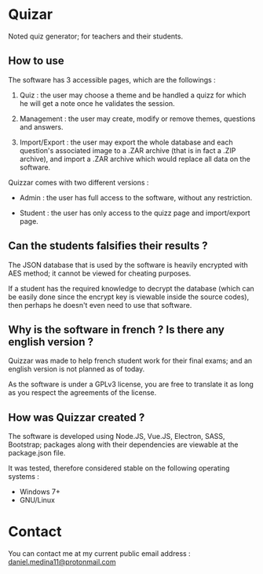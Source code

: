 # Quizar

Noted quiz generator; for teachers and their students.

## How to use

The software has 3 accessible pages, which are the followings :

1. Quiz : 
   the user may choose a theme and be handled a quizz for which he will get a note once he validates the session.

2. Management :
   the user may create, modify or remove themes, questions and answers.

3. Import/Export : 
   the user may export the whole database and each question's associated image to a .ZAR archive (that is in fact a .ZIP archive), and import a .ZAR archive which would replace all data on the software.

Quizzar comes with two different versions :

* Admin : 
  the user has full access to the software, without any restriction.

* Student : 
  the user has only access to the quizz page and import/export page.

## Can the students falsifies their results ?

The JSON database that is used by the software is heavily encrypted with AES method; it cannot be viewed for cheating purposes.

If a student has the required knowledge to decrypt the database (which can be easily done since the encrypt key is viewable inside the source codes), then perhaps he doesn't even need to use that software.

## Why is the software in french ? Is there any english version ?

Quizzar was made to help french student work for their final exams; and an english version is not planned as of today.

As the software is under a GPLv3 license, you are free to translate it as long as you respect the agreements of the license.

## How was Quizzar created ?

The software is developed using Node.JS, Vue.JS, Electron, SASS, Bootstrap; packages along with their dependencies are viewable at the package.json file.

It was tested, therefore considered stable on the following operating systems :

* Windows 7+
* GNU/Linux

# Contact

You can contact me at my current public email address : daniel.medina11@protonmail.com
